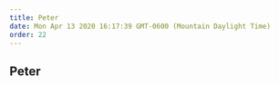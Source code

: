 ```yaml
---
title: Peter
date: Mon Apr 13 2020 16:17:39 GMT-0600 (Mountain Daylight Time)
order: 22
---
```


## Peter